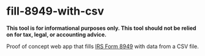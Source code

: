 # fill-8949-with-csv

**This tool is for informational purposes only. This tool should not be relied on for tax, legal, or accounting advice.**

Proof of concept web app that fills [IRS Form 8949](https://www.irs.gov/form8949) with data from a CSV file.
